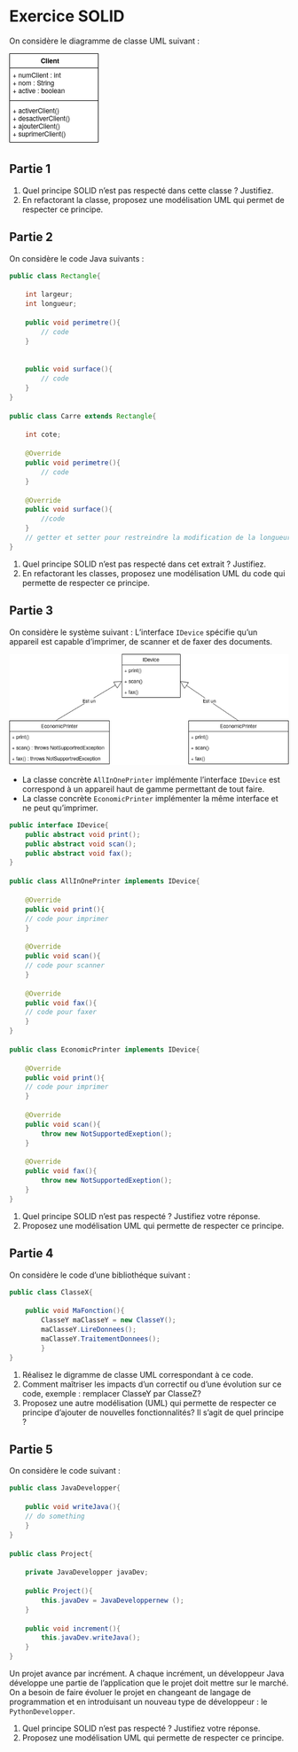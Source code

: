 # Exercice SOLID

On considère le diagramme de classe UML suivant :

![diagramme](img/diagramme_client.png)
## Partie 1

1. Quel principe SOLID n’est pas respecté dans cette classe ? Justifiez.
2. En refactorant la classe, proposez une modélisation UML qui permet de respecter ce principe.

## Partie 2

On considère le code Java suivants :

``` java
public class Rectangle{

    int largeur;
    int longueur;

    public void perimetre(){
        // code
    }


    public void surface(){
        // code
    }
}

public class Carre extends Rectangle{

    int cote;

    @Override
    public void perimetre(){
        // code
    }

    @Override
    public void surface(){
        //code
    }
    // getter et setter pour restreindre la modification de la longueur et de la largeur pour qu’elles soient toujours égales
}
```

1. Quel principe SOLID n’est pas respecté dans cet extrait ? Justifiez.
2. En refactorant les classes, proposez une modélisation UML du code qui permette de respecter ce principe.

## Partie 3

On considère le système suivant : L’interface ```IDevice``` spécifie qu’un appareil est capable d’imprimer, de scanner et de faxer des documents.

![diagramme](img/diagramme_device.png)

- La classe concrète ```AllInOnePrinter``` implémente l’interface ```IDevice``` est correspond à un appareil haut de gamme permettant de tout faire.
- La classe concrète ```EconomicPrinter``` implémenter la même interface et ne peut qu’imprimer.

``` java
public interface IDevice{
    public abstract void print();
    public abstract void scan();
    public abstract void fax();
}

public class AllInOnePrinter implements IDevice{

    @Override
    public void print(){
    // code pour imprimer
    }

    @Override
    public void scan(){
    // code pour scanner
    }

    @Override
    public void fax(){
    // code pour faxer
    }
}

public class EconomicPrinter implements IDevice{

    @Override
    public void print(){
    // code pour imprimer
    }

    @Override
    public void scan(){
        throw new NotSupportedExeption();
    }

    @Override
    public void fax(){
        throw new NotSupportedExeption();
    }
}
```

1. Quel principe SOLID n’est pas respecté ? Justifiez votre réponse.
2. Proposez une modélisation UML qui permette de respecter ce principe.

## Partie 4

On considère le code d’une bibliothéque suivant :

``` java
public class ClasseX{

    public void MaFonction(){
        ClasseY maClasseY = new ClasseY();
        maClasseY.LireDonnees();
        maClasseY.TraitementDonnees();
        }
}
```

1. Réalisez le digramme de classe UML correspondant à ce code.
2. Comment maîtriser les impacts d’un correctif ou d’une évolution sur ce code, exemple :
    remplacer ClasseY par ClasseZ?
3. Proposez une autre modélisation (UML) qui permette de respecter ce principe d’ajouter de nouvelles fonctionnalités? Il s’agit de quel principe ?

## Partie 5

On considère le code suivant :

``` java
public class JavaDevelopper{

    public void writeJava(){
    // do something
    }
}

public class Project{

    private JavaDevelopper javaDev;
    
    public Project(){
        this.javaDev = JavaDeveloppernew ();
    }

    public void increment(){
        this.javaDev.writeJava();
    }
}
```

Un projet avance par incrément. A chaque incrément, un développeur Java développe une partie de l’application que le projet doit mettre sur le marché.
On a besoin de faire évoluer le projet en changeant de langage de programmation et en introduisant un nouveau type de développeur : le ```PythonDevelopper```.

1. Quel principe SOLID n’est pas respecté ? Justifiez votre réponse.
2. Proposez une modélisation UML qui permette de respecter ce principe.
